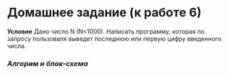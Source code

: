 # Домашнее задание (к работе 6)

**Условие**
Дано число N (N<1000). Написать программу, которая по запросу пользоваля выведет последнюю или первую цифру введенного числа.

### *Алгорим и блок-схема*

